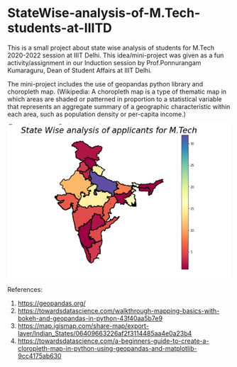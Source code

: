 # StateWise-analysis-of-M.Tech-students-at-IIITD

This is a small project about state wise analysis of students for M.Tech 2020-2022 session at IIIT Delhi. This idea/mini-project was given as a fun activity/assignment in our Induction session by Prof.Ponnurangam Kumaraguru, Dean of Student Affairs at IIIT Delhi.

The mini-project includes the use of geopandas python library and choropleth map. (Wikipedia: A choropleth map is a type of thematic map in which areas are shaded or patterned in proportion to a statistical variable that represents an aggregate summary of a geographic characteristic within each area, such as population density or per-capita income.)

![](Images/Capture.PNG)

References:
  1. https://geopandas.org/
  2. https://towardsdatascience.com/walkthrough-mapping-basics-with-bokeh-and-geopandas-in-python-43f40aa5b7e9
  3. https://map.igismap.com/share-map/export-layer/Indian_States/06409663226af2f3114485aa4e0a23b4
  4. https://towardsdatascience.com/a-beginners-guide-to-create-a-cloropleth-map-in-python-using-geopandas-and-matplotlib-9cc4175ab630
  
